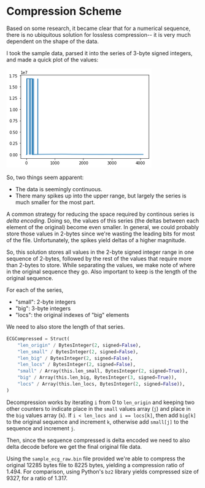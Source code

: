 # Compression Scheme

Based on some research, it became clear that for a numerical sequence, there is no ubiquitous solution for lossless compression-- it is very much dependent on the shape of the data.

I took the sample data, parsed it into the series of 3-byte signed integers, and made a quick plot of the values:

![figure](./docs/figure.png)

So, two things seem apparent:

* The data is seemingly continuous.
* There many spikes up into the upper range, but largely the series is much smaller for the most part.

A common strategy for reducing the space required by continous series is *delta encoding*. Doing so, the values of this series (the deltas between each element of the original) become even smaller. In general, we could probably store those values in 2-bytes since we're wasting the leading bits for most of the file. Unfortunately, the spikes yield deltas of a higher magnitude.

So, this solution stores all values in the 2-byte signed integer range in one sequence of 2-bytes, followed by the rest of the values that require more than 2-bytes to store. While separating the values, we make note of where in the original sequence they go. Also important to keep is the length of the original sequence.

For each of the series,

* "small": 2-byte integers
* "big": 3-byte integers
* "locs": the original indexes of "big" elements

We need to also store the length of that series.

```python
ECGCompressed = Struct(
    "len_origin" / BytesInteger(2, signed=False),
    "len_small" / BytesInteger(2, signed=False),
    "len_big" / BytesInteger(2, signed=False),
    "len_locs" / BytesInteger(2, signed=False),
    "small" / Array(this.len_small, BytesInteger(2, signed=True)),
    "big" / Array(this.len_big, BytesInteger(3, signed=True)),
    "locs" / Array(this.len_locs, BytesInteger(2, signed=False)),
)
```

Decompression works by iterating `i` from 0 to `len_origin` and keeping two other counters to indicate place in the `small` values array (`j`) and place in the `big` values array (`k`). If `i < len_locs and i == locs[k]`, then add `big[k]` to the original sequence and increment `k`, otherwise add `small[j]` to the sequence and increment `j`.

Then, since the sequence compressed is delta encoded we need to also delta decode before we get the final original file data.

Using the `sample_ecg_raw.bin` file provided we're able to compress the original 12285 bytes file to 8225 bytes, yielding a compression ratio of 1.494. For comparison, using Python's `bz2` library yields compressed size of 9327, for a ratio of 1.317.
